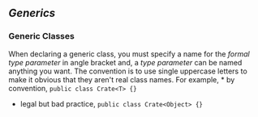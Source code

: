 ## *Generics*
### Generic Classes
When declaring a generic class, you must specify a name for the *formal type parameter* in angle bracket and, a *type parameter* can be named anything you want. The convention is to use single uppercase letters to make it obvious that they aren't real class names. For example, * by convention, `public class Crate<T> {}`
* legal but bad practice, `public class Crate<Object> {}`

